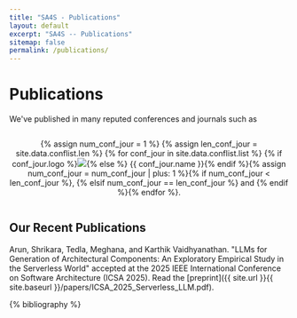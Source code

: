 ```yaml
---
title: "SA4S - Publications"
layout: default
excerpt: "SA4S -- Publications"
sitemap: false
permalink: /publications/
---
```


# Publications

We've published in many reputed conferences and journals such as

<div style="text-align: center; justify-content: center; display: flex; flex-wrap: wrap; margin: 0 auto;">
<p>{% assign num_conf_jour = 1 %}
{% assign len_conf_jour = site.data.conflist.len %}
{% for conf_jour in site.data.conflist.list %}
{% if conf_jour.logo %}<img src="{{ site.url }}{{ site.baseurl }}/images/confpic/{{ conf_jour.logo }}" style="max-height: 70px; margin: 0px" />{% else %}
{{ conf_jour.name }}{% endif %}{% assign num_conf_jour = num_conf_jour | plus: 1 %}{% if num_conf_jour < len_conf_jour %}, {% elsif num_conf_jour == len_conf_jour %} and {% endif %}{% endfor %}.</p>
</div>

## Our Recent Publications

Arun, Shrikara, Tedla, Meghana, and Karthik Vaidhyanathan. "LLMs for Generation of Architectural Components: An Exploratory Empirical Study in the Serverless World" accepted at the 2025 IEEE International Conference on Software Architecture (ICSA 2025). Read the [preprint]({{ site.url }}{{ site.baseurl }}/papers/ICSA_2025_Serverless_LLM.pdf).

{% bibliography  %}

<!--
## Patents
<em>Milan P Allan, S Gröblacher, RA Norte, M Leeuwenhoek</em><br />Novel atomic force microscopy probes with phononic crystals<br /> PCT/NL20-20/050797 (2020)

<em>Milan P Allan</em><br /> Methods of manufacturing superconductor and phononic elements <br /> <a href="https://patents.google.com/patent/US10439125B2/en?inventor=Milan+ALLAN&oq=inventor:(Milan+ALLAN)">US10439125B2 (2016)</a>

## Full List of publications

{% for publi in site.data.publist %}

  {{ publi.title }} <br />
  <em>{{ publi.authors }} </em><br /><a href="{{ publi.link.url }}">{{ publi.link.display }}</a>
{% endfor %} -->
